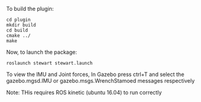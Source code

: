 
To build the plugin:
```
cd plugin  
mkdir build  
cd build  
cmake ../  
make  
```
Now, to launch the package:

```
roslaunch stewart stewart.launch
```

To view the IMU and Joint forces, 
  In Gazebo press ctrl+T and select the gazebo.mgsd.IMU or gazebo.msgs.WrenchStamoed messages respectively

Note: THis requires ROS kinetic (ubuntu 16.04) to run correctly
